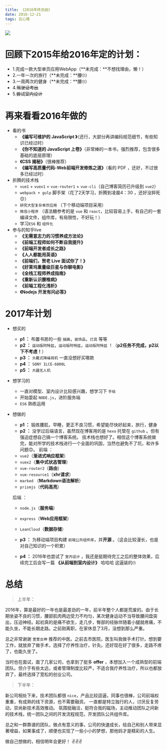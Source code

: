 ```yaml
---
title: 《2016年终总结》
date: 2016-12-21
tags: 云心情
---
```


<img class="full-image" src="https://ohv0hyr4v.qnssl.com/coffeebg.jpg" />

# 回顾下2015年给2016年定的计划：
- 1.完成一款大型单页应用WebApp（**未完成：**不想找理由，懒！）
- 2.一年一次的旅行（**未完成：**腰🙄）
- 3.一周两次的健身（**未完成：**腰🙄）
- 4.<del>驾驶证考出</del>
- 5.<del>尝试室内设计</del>

<!-- more -->

# 再来看看2016年做的

- 看的书
    - **《编写可维护的 JavaScript 》**（还行，大部分再讲编码规范细节，有些知识已经过时）
    - **《你不知道的 JavaScript 上卷》**（非常棒的一本书，强烈推荐，包含很多基础的底层原理）
    - **《CSS 揭秘》**（很棒推荐）
    - **《编写高质量代码-Web前端开发修炼之道》**（看的 PDF ，还好，不过很多已经过时）
- 折腾的技术栈
    - `vue1` + `vuex1` + `vue-router1` + `vue-cli`（自己博客简历已升级到 `vue2`）
    - `webpack + gulp` 脚手架（花了2天学习，折腾到凌晨4：30 ，还好没猝死😊）
    - `研究大型复杂单页应用` （下个移动端项目采用）
    - `微信小程序` （语法糖参考的是 `vue` 和 `react`，比较容易上手，有自己的一套编译文件，组件库，有局限性，不好玩！）
    - 学习`ES6` 和 `组件化`
- 参与的知乎live
	- **《无需意志力的习惯养成方法论》**
	- **《前端工程师如何不断自我提升》**
	- **《前端开发者成长之路》**
	- **《人人都能用英语》**
	- **《前端们，贺老 Live 面试你了！》**
	- **《好莱坞重量级巨星与你聊电影》**
	- **《全栈工程师养成指南》**
	- **《重新认识腰椎病》**
	- **《前端工程化浅析》**
	- **《Nodejs 开发有问必答》**

# 2017年计划
- 想买的
	- **p1 ：** 布置书房的一些 `插画`，`装饰品`，`灯具` 等等
	- **p2 ：** `运动版阿特兹`，`运动版阿特兹`，`运动版阿特兹` ！（**p2任务不完成，p2以下不考虑！**）
	- **p3 ：** `头戴式降噪耳机` 一直没想好买哪款
	- **p4 ：** `SONY ILCE-6000L`
	- **p5 ：** `大疆无人机`
- 想学习的
	- 一直对模型、室内设计比较感兴趣，想学习下 `手绘`
	- 开始耍起 `NODE.js`，进阶服务端
	- `ES6` 熟练运用
- 想做的
	- **p1 ：** 锻炼腰肌，早睡，更正不良习惯，希望能尽快好起来，旅行，健身
	- **p2 ：** 没学过后端语言，虽然现在博客用的是 `hexo` 托管在 `github` 。但有强迫症想自己搞一个博客系统。 技术栈也想好了。相信这个博客系统做完，能对所学的技术栈进行一个全面的巩固，当然也避免不了坑，和许多问题😊。
	 前端 ：
	 - `vue2`（**渐进式响应框架**）
	 - `vuex2`（**集中式状态管理**）
	 - `vue-router2`（**路由**）
	 - `vue-resource1`（**xhr请求**）
	 - `marked` （**Markdown语法解析**）
	 - `prismjs`（**代码高亮**）

	 后端 ：
	 - `node.js`（**服务端**）
	 - `express`（**Web应用框架**）
	 - `LeanCloud`（**数据存储**）

	- **p3 ：** 为移动端项目构建 `前端公共组件库`，并**开源** 。（这会比较漫长，也是对自己知识的一个积累）
	- **p4 ：** 2016年也尝试了 `室内设计` ，我还是挺期待完工之后的整体效果，后续完工后会写一篇 **《从前端到室内设计》** 哈哈哈 这逼装的🙄

# 总结
> 上半年：

2016年，算是最好的一年也是最差劲的一年，前半年整个人都是荒废的。由于长期坐姿不良的习惯，腰部肌肉两边受力不均匀，某次健身运动不当导致腰间盘突出，压迫神经。起初真的是痛不欲生，走几步，臀部的经脉伴随着小腿就疼痛，不能久坐，不能长期走路。之前刚离职，在家休息了3月，没想到那么严重。

总之非常谢谢 `萱萱女神` 推荐的中医。之前去市医院，医生叫我做手术打针。想到要工作，就放弃了做手术，选择了疗养性治疗，针灸。还好现在好了很多，走路不疼了，也能久坐了。

当时也在面试，面了几家公司，也拿到了挺多 **offer** ，本想加入一个成熟型的前端团队。但介于有些太远，或者管理制度比较严，不适合我疗养性治疗，所以也都放弃了，最终选择了宽松的创业公司。

> 下半年：

新公司相处下来，技术团队都很 `nice`，产品比较逗逼，同事也很棒，公司前端权重重，有成熟的线下资源，也不需要融资。
一直都是特立独行的人，讨厌反复劳动，崇尚新技术高效推动。
氛围挺融洽，挺符合我的磁场，主动推动团队之间新的技术栈，统一团队之间的开发流程规范，开发团队公共组件库。

总之和一群靠谱的团队，做点有意义的事，公司的快速成长，给自己和别人带来显著增益，如果事成了，顺便也实现了一些小小的梦想，那他妈才是精彩的人生。

做自己想做的，相信明年会更好！ ✌️✌️✌️










